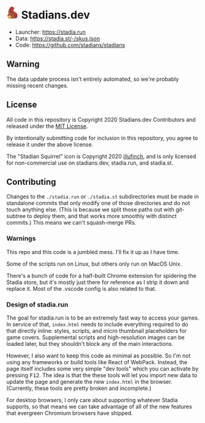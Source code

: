 # <img src="./stadia.run/-/squirrel-stadian.png" height="32" /> Stadians.dev

- Launcher: https://stadia.run
- Data: https://stadia.st/-/skus.json
- Code: https://github.com/stadians/stadians

## Warning

The data update process isn't entirely automated, so we're probably missing recent changes.

## License

All code in this repository is Copyright 2020 Stadians.dev Contributors and released under the [MIT License](https://opensource.org/licenses/MIT).

By intentionally submitting code for inclusion in this repository, you agree to release it under the above license.

The "Stadian Squirrel" icon is Copyright 2020 [illufinch](https://twitter.com/illufinch), and is only licensed for non-commercial use on stadians.dev, stadia.run, and stadia.st.

## Contributing

Changes to the `./stadia.run` or `./stadia.st` subdirectories must be made in standalone commits that only modify one of those directories and do not touch anything else. (This is because we split those paths out with git-subtree to deploy them, and that works more smoothly with distinct commits.) This means we can't squash-merge PRs.

### Warnings

This repo and this code is a jumbled mess. I'll fix it up as I have time.

Some of the scripts run on Linux, but others only run on MacOS Unix.

There's a bunch of code for a half-built Chrome extension for spidering the Stadia store, but it's mostly just there for reference as I strip it down and replace it. Most of the .vscode config is also related to that.

### Design of stadia.run

The goal for stadia.run is to be an extremely fast way to access your games. In service of that, `index.html` needs to include everything required to do that directly inline: styles, scripts, and micro thumbnail placeholders for game covers. Supplemental scripts and high-resolution images can be loaded later, but they shouldn't block any of the main interactions.

However, I also want to keep this code as minimal as possible. So I'm not using any frameworks or build tools like React of WebPack. Instead, the page itself includes some very simple "dev tools" which you can activate by pressing <kbd>F12</kbd>. The idea is that the these tools will let you import new data to update the page and generate the new `index.html` in the browser. (Currently, these tools are pretty broken and incomplete.)

For desktop browsers, I only care about supporting whatever Stadia supports, so that means we can take advantage of all of the new features that evergreen Chromium browsers have shipped.
